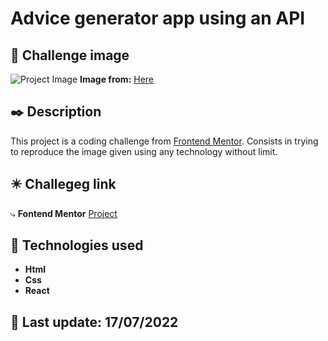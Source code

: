 #  Advice generator app using an API

## 📌 Challenge image
![Project Image](https://res.cloudinary.com/dz209s6jk/image/upload/q_auto:good,w_900/Challenges/l0nkljeqewyxuw0vedhd.jpg "This is a sample image.")
**Image from:** [Here](https://www.frontendmentor.io/)

## ✒️ Description

This project is a coding challenge from [Frontend Mentor](https://www.frontendmentor.io/). Consists in trying to reproduce the image given using any technology without limit. 

## ✴️ Challegeg link
️⤷ **Fontend Mentor** [Project](https://www.frontendmentor.io/challenges/advice-generator-app-QdUG-13db)

## 🚀 Technologies used
* **Html**
* **Css**
* **React**

## 📅  Last update: 17/07/2022